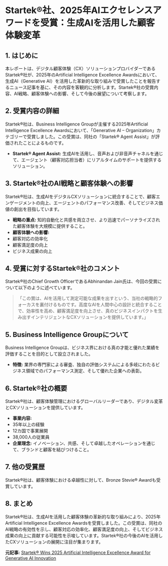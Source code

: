 # Startek®社、2025年AIエクセレンスアワードを受賞：生成AIを活用した顧客体験変革

## 1. はじめに

本レポートは、デジタル顧客体験（CX）ソリューションプロバイダーであるStartek®社が、2025年のArtificial Intelligence Excellence Awardsにおいて、生成AI（Generative AI）を活用した革新的な取り組みで受賞したことを報告するニュース記事を基に、その内容を客観的に分析します。Startek®社の受賞内容、AI戦略、顧客体験への影響、そして今後の展望について考察します。

## 2. 受賞内容の詳細

Startek®社は、Business Intelligence Groupが主催する2025年Artificial Intelligence Excellence Awardsにおいて、「Generative AI – Organization」カテゴリーで受賞しました。この受賞は、同社の「Startek® Agent Assist」が評価されたことによるものです。

* **Startek® Agent Assist:** 生成AIを活用し、音声および非音声チャネルを通じて、エージェント（顧客対応担当者）にリアルタイムのサポートを提供するソリューション。

## 3. Startek®社のAI戦略と顧客体験への影響

Startek®社は、生成AIをデジタルCXソリューションに統合することで、顧客エンゲージメントの向上、エージェントのパフォーマンス改善、そしてビジネス価値の創出を目指しています。

* **戦略の重点:** 知的自動化と共感を両立させ、より迅速でパーソナライズされた顧客体験を大規模に提供すること。
* **顧客体験への影響:**
 * 顧客対応の効率化
 * 顧客満足度の向上
 * ビジネス成果の向上

## 4. 受賞に対するStartek®社のコメント

Startek®社のChief Growth OfficerであるAbhinandan Jain氏は、今回の受賞について以下のように述べています。

> 「この賞は、AIを活用して測定可能な成果を出すという、当社の戦略的フォーカスを裏付けるものです。高度なAIを人間中心の設計と統合することで、効率性を高め、顧客満足度を向上させ、真のビジネスインパクトを生み出すインテリジェントなCXソリューションを提供しています。」

## 5. Business Intelligence Groupについて

Business Intelligence Groupは、ビジネス界における真の才能と優れた業績を評価することを目的として設立されました。

* **特徴:** 業界の専門家による審査、独自の評価システムによる多岐にわたるビジネス領域でのパフォーマンス測定、そして優れた企業への表彰。

## 6. Startek®社の概要

Startek®社は、顧客体験管理におけるグローバルリーダーであり、デジタル変革とCXソリューションを提供しています。

* **事業内容:**
 * 35年以上の経験
 * 12カ国で事業展開
 * 38,000人の従業員
* **企業理念:** イノベーション、共感、そして卓越したオペレーションを通じて、ブランドと顧客を結びつけること。

## 7. 他の受賞歴

Startek®社は、顧客体験における卓越性に対して、Bronze Stevie® Awardも受賞しています。

## 8. まとめ

Startek®社は、生成AIを活用した顧客体験の革新的な取り組みにより、2025年Artificial Intelligence Excellence Awardsを受賞しました。この受賞は、同社のAI戦略の有効性を示し、顧客対応の効率化、顧客満足度の向上、そしてビジネス成果の向上に貢献する可能性を示唆しています。Startek®社の今後のAIを活用したCXソリューションの展開に注目が集まります。



**元記事:** [Startek® Wins 2025 Artificial Intelligence Excellence Award for Generative AI Innovation](https://www.prnewswire.com/in/news-releases/startek-wins-2025-artificial-intelligence-excellence-award-for-generative-ai-innovation-302413056.html)